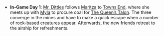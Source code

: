- **In-Game Day 1**: [Mr. Dittles](../Player%20Characters/Mr.%20Dittles.md) follows [Maritza](../Player%20Characters/Maritza%20Reddington.md) to [Towns End](../Locations/Yuna%20Highlands/Towns%20End.md), where she meets up with [Myla](../Player%20Characters/Myla.md) to procure coal for [The Queen’s Talon](../Lore/The%20Queen’s%20Talon%20(Airship).md).  The three converge in the mines and have to make a quick escape when a number of rock-based creatures appear. Afterwards, the new friends retreat to the airship for refreshments.
